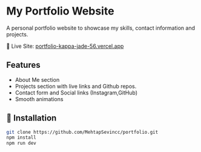 # My Portfolio Website 

A personal portfolio website to showcase my skills, contact information and projects.

🔗 Live Site: [portfolio-kappa-jade-56.vercel.app](https://portfolio-kappa-jade-56.vercel.app)

 ## Features
 - About Me section
 - Projects section with live links and Github repos.
 - Contact form and Social links (Instagram,GitHub)
 - Smooth animations

 ## 🔧 Installation 
 ``` bash 
 git clone https://github.com/MehtapSevincc/portfolio.git
 npm install 
 npm run dev 